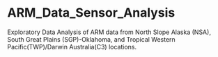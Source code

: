 # ARM_Data_Sensor_Analysis
Exploratory Data Analysis of ARM data from North Slope Alaska (NSA), South Great Plains (SGP)-Oklahoma, and Tropical Western Pacific(TWP)/Darwin Australia(C3) locations.
